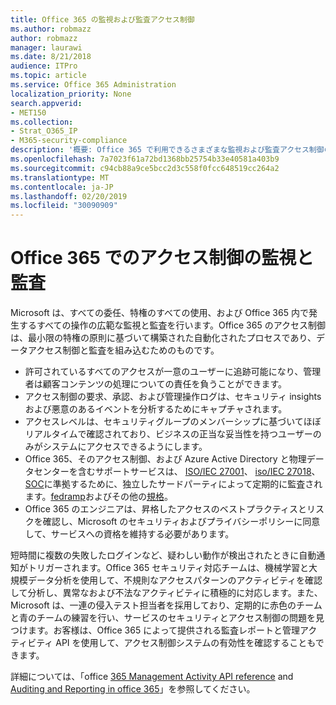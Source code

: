 ```yaml
---
title: Office 365 の監視および監査アクセス制御
ms.author: robmazz
author: robmazz
manager: laurawi
ms.date: 8/21/2018
audience: ITPro
ms.topic: article
ms.service: Office 365 Administration
localization_priority: None
search.appverid:
- MET150
ms.collection:
- Strat_O365_IP
- M365-security-compliance
description: '概要: Office 365 で利用できるさまざまな監視および監査アクセス制御の概要について説明します。'
ms.openlocfilehash: 7a7023f61a72bd1368bb25754b33e40581a403b9
ms.sourcegitcommit: c94cb88a9ce5bcc2d3c558f0fcc648519cc264a2
ms.translationtype: MT
ms.contentlocale: ja-JP
ms.lasthandoff: 02/20/2019
ms.locfileid: "30090909"
---
```

# <a name="monitoring-and-auditing-access-controls-in-office-365"></a>Office 365 でのアクセス制御の監視と監査

Microsoft は、すべての委任、特権のすべての使用、および Office 365 内で発生するすべての操作の広範な監視と監査を行います。Office 365 のアクセス制御は、最小限の特権の原則に基づいて構築された自動化されたプロセスであり、データアクセス制御と監査を組み込むためのものです。
- 許可されているすべてのアクセスが一意のユーザーに追跡可能になり、管理者は顧客コンテンツの処理についての責任を負うことができます。
- アクセス制御の要求、承認、および管理操作ログは、セキュリティ insights および悪意のあるイベントを分析するためにキャプチャされます。
- アクセスレベルは、セキュリティグループのメンバーシップに基づいてほぼリアルタイムで確認されており、ビジネスの正当な妥当性を持つユーザーのみがシステムにアクセスできるようにします。
- Office 365、そのアクセス制御、および Azure Active Directory と物理データセンターを含むサポートサービスは、 [ISO/IEC 27001](https://www.microsoft.com/en-us/TrustCenter/Compliance/iso-iec-27001)、 [iso/IEC 27018](https://www.microsoft.com/en-us/TrustCenter/Compliance/iso-iec-27018)、 [SOC](https://www.microsoft.com/en-us/TrustCenter/Compliance/SOC)に準拠するために、独立したサードパーティによって定期的に監査されます。[fedramp](https://www.microsoft.com/en-us/TrustCenter/Compliance/FedRAMP)およびその他の[規格](https://www.microsoft.com/en-us/TrustCenter/Compliance?service=Office#Icons)。
- Office 365 のエンジニアは、昇格したアクセスのベストプラクティスとリスクを確認し、Microsoft のセキュリティおよびプライバシーポリシーに同意して、サービスへの資格を維持する必要があります。

短時間に複数の失敗したログインなど、疑わしい動作が検出されたときに自動通知がトリガーされます。Office 365 セキュリティ対応チームは、機械学習と大規模データ分析を使用して、不規則なアクセスパターンのアクティビティを確認して分析し、異常なおよび不法なアクティビティに積極的に対応します。また、Microsoft は、一連の侵入テスト担当者を採用しており、定期的に赤色のチームと青のチームの練習を行い、サービスのセキュリティとアクセス制御の問題を見つけます。お客様は、Office 365 によって提供される監査レポートと管理アクティビティ API を使用して、アクセス制御システムの有効性を確認することもできます。 

詳細については、「office [365 Management Activity API reference](https://msdn.microsoft.com/en-us/library/office/mt227394.aspx) and [Auditing and Reporting in office 365](office-365-auditing-and-reporting-overview.md)」を参照してください。
